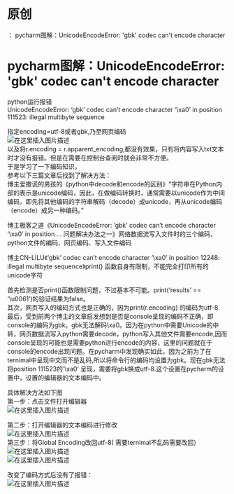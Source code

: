 # 原创

： pycharm图解：UnicodeEncodeError: 'gbk' codec can't encode character

# pycharm图解：UnicodeEncodeError: 'gbk' codec can't encode character

python运行报错<br/> UnicodeEncodeError: ‘gbk’ codec can’t encode character ‘\xa0’ in position 111523: illegal multibyte
sequence

指定encoding=utf-8或者gbk,乃至网页编码<br/> <img alt="在这里插入图片描述" src="https://img-blog.csdnimg.cn/20200330172921362.png"/><br/>
以及将r.encoding = r.apparent_encoding,都没有效果，只有将内容写入txt文本时才没有报错。但是在需要在控制台查阅时就会非常不方便。<br/> 于是学习了一下编码知识。<br/>
参考以下三篇文章后找到了解决方法：<br/>
博主爱撒谎的男孩的《python中decode和encode的区别》“字符串在Python内部的表示是unicode编码，因此，在做编码转换时，通常需要以unicode作为中间编码，即先将其他编码的字符串解码（decode）成unicode，再从unicode编码（encode）成另一种编码。”

博主极客之道《UnicodeEncodeError: ‘gbk’ codec can’t encode character ‘\xa0’ in position …
问题解决办法之一》网络数据流写入文件时的三个编码，python文件的编码、网页编码、写入文件编码

博主CN-LILU《‘gbk’ codec can’t encode character ‘\xa0’ in position 12248: illegal multibyte sequence》print()
函数自身有限制，不能完全打印所有的unicode字符

首先检测是否print()函数限制问题，不过基本不可能。print(‘results’ == ‘\u0061’)的验证结果为false。<br/> 其次，网页写入的编码方式也是正确的，因为print(r.encoding)
的编码为utf-8.<br/>
最后，受到前两个博主的文章启发想到是否是console呈现的编码不正确，即console的编码为gbk，gbk无法解码\xa0。因为在python中需要Unicode的中转，网页数据流写入python需要decode，python写入其他文件需要encode,因而console呈现的可能也是需要python进行encode的内容，这里的问题就在于console的encode出现问题。在pycharm中发现确实如此，因为之前为了在ternimal中呈现中文而不是乱码,所以将命令行的编码均设置为gbk。现在gbk无法将position
111523的’\xa0’ 呈现，需要将gbk换成utf-8.这个设置在pycharm的设置中，设置的编辑器的文本编码中。

具体解决方法如下图<br/> 第一步：点击文件打开编辑器<br/> <img alt="在这里插入图片描述" src="https://img-blog.csdnimg.cn/20200330180737289.png"/>

第二步：打开编辑器的文本编码进行修改<br/> <img alt="在这里插入图片描述" src="https://img-blog.csdnimg.cn/20200330180842402.png"/><br/> 第三步：将Global
Encoding改回utf-8(
需要ternimal不乱码需要改回）<br/> <img alt="在这里插入图片描述" src="https://img-blog.csdnimg.cn/20200330181005843.png"/><br/> <img alt="在这里插入图片描述" src="https://img-blog.csdnimg.cn/20200330181025632.png"/>

改变了编码方式后没有了报错：<br/> <img alt="在这里插入图片描述" src="https://img-blog.csdnimg.cn/20200330181117114.png"/>
